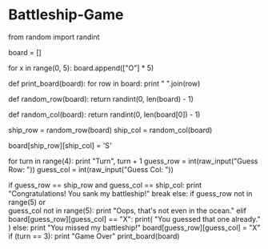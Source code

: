 # Battleship-Game

from random import randint

board = []

for x in range(0, 5):
  board.append(["O"] * 5)

def print_board(board):
  for row in board:
    print " ".join(row)

def random_row(board):
  return randint(0, len(board) - 1)

def random_col(board):
  return randint(0, len(board[0]) - 1)

ship_row = random_row(board)
ship_col = random_col(board)

board[ship_row][ship_col] = 'S'

for turn in range(4):
  print "Turn", turn + 1
  guess_row = int(raw_input("Guess Row: "))
  guess_col = int(raw_input("Guess Col: "))

  if guess_row == ship_row and guess_col == ship_col:
    print "Congratulations! You sank my battleship!"
    break
  else:
    if guess_row not in range(5) or \
      guess_col not in range(5):
      print "Oops, that's not even in the ocean."
    elif board[guess_row][guess_col] == "X":
      print( "You guessed that one already." )
    else:
      print "You missed my battleship!"
      board[guess_row][guess_col] = "X"
    if (turn == 3):
      print "Game Over"
      print_board(board)

